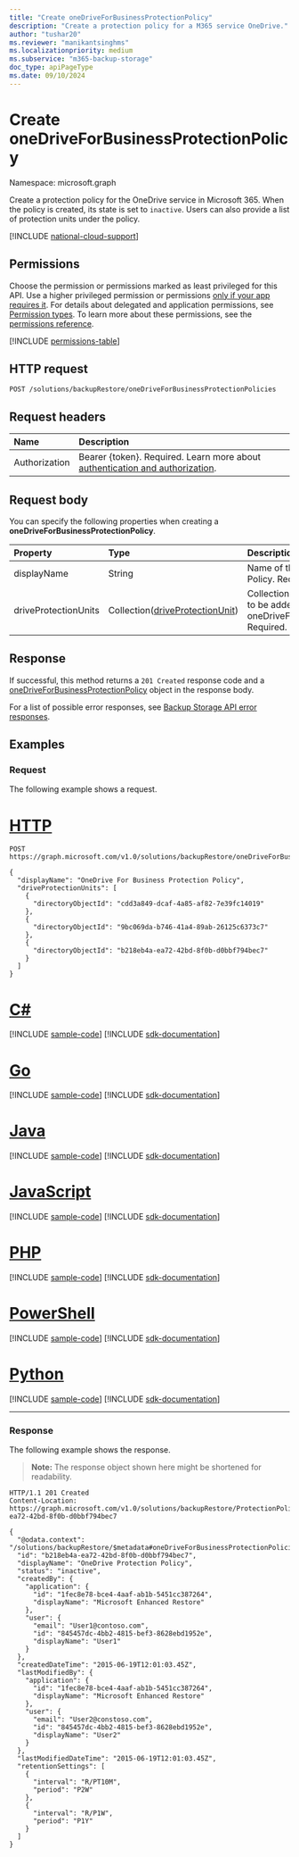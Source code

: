 ```yaml
---
title: "Create oneDriveForBusinessProtectionPolicy"
description: "Create a protection policy for a M365 service OneDrive."
author: "tushar20"
ms.reviewer: "manikantsinghms"
ms.localizationpriority: medium
ms.subservice: "m365-backup-storage"
doc_type: apiPageType
ms.date: 09/10/2024
---
```


# Create oneDriveForBusinessProtectionPolicy

Namespace: microsoft.graph

Create a protection policy for the OneDrive service in Microsoft 365. When the policy is created, its state is set to `inactive`. Users can also provide a list of protection units under the policy.

[!INCLUDE [national-cloud-support](../../includes/global-only.md)]

## Permissions

Choose the permission or permissions marked as least privileged for this API. Use a higher privileged permission or permissions [only if your app requires it](/graph/permissions-overview#best-practices-for-using-microsoft-graph-permissions). For details about delegated and application permissions, see [Permission types](/graph/permissions-overview#permission-types). To learn more about these permissions, see the [permissions reference](/graph/permissions-reference).

<!-- { "blockType": "permissions", "name": "backuprestoreroot_post_onedriveforbusinessprotectionpolicies" } -->
[!INCLUDE [permissions-table](../includes/permissions/backuprestoreroot-post-onedriveforbusinessprotectionpolicies-permissions.md)]

## HTTP request

<!-- {
  "blockType": "ignored"
}
-->
```http
POST /solutions/backupRestore/oneDriveForBusinessProtectionPolicies
```

## Request headers

|Name|Description|
|:---|:---|
|Authorization|Bearer {token}. Required. Learn more about [authentication and authorization](/graph/auth/auth-concepts).|

## Request body

You can specify the following properties when creating a **oneDriveForBusinessProtectionPolicy**.

|Property|Type|Description|
|:---|:---|:---|
|displayName|String|Name of the SharePoint Protection Policy. Required|
|driveProtectionUnits|Collection([driveProtectionUnit](../resources/driveprotectionunit.md))|Collection of the driveProtectionUnit to be added to the oneDriveForBusinessProtectionPolicy. Required.|

## Response

If successful, this method returns a `201 Created` response code and a [oneDriveForBusinessProtectionPolicy](../resources/onedriveforbusinessprotectionpolicy.md) object in the response body.

For a list of possible error responses, see [Backup Storage API error responses](/graph/backup-storage-error-codes).

## Examples

### Request

The following example shows a request.

# [HTTP](#tab/http)
<!-- {
  "blockType": "request",
  "name": "onedriveforbusinessprotectionpolicy_create"
}
-->
```http
POST https://graph.microsoft.com/v1.0/solutions/backupRestore/oneDriveForBusinessProtectionPolicies

{
  "displayName": "OneDrive For Business Protection Policy",
  "driveProtectionUnits": [
    {
      "directoryObjectId": "cdd3a849-dcaf-4a85-af82-7e39fc14019"
    },
    {
      "directoryObjectId": "9bc069da-b746-41a4-89ab-26125c6373c7"
    },
    {
      "directoryObjectId": "b218eb4a-ea72-42bd-8f0b-d0bbf794bec7"
    }
  ]
}
```

# [C#](#tab/csharp)
[!INCLUDE [sample-code](../includes/snippets/csharp/onedriveforbusinessprotectionpolicy-create-csharp-snippets.md)]
[!INCLUDE [sdk-documentation](../includes/snippets/snippets-sdk-documentation-link.md)]

# [Go](#tab/go)
[!INCLUDE [sample-code](../includes/snippets/go/onedriveforbusinessprotectionpolicy-create-go-snippets.md)]
[!INCLUDE [sdk-documentation](../includes/snippets/snippets-sdk-documentation-link.md)]

# [Java](#tab/java)
[!INCLUDE [sample-code](../includes/snippets/java/onedriveforbusinessprotectionpolicy-create-java-snippets.md)]
[!INCLUDE [sdk-documentation](../includes/snippets/snippets-sdk-documentation-link.md)]

# [JavaScript](#tab/javascript)
[!INCLUDE [sample-code](../includes/snippets/javascript/onedriveforbusinessprotectionpolicy-create-javascript-snippets.md)]
[!INCLUDE [sdk-documentation](../includes/snippets/snippets-sdk-documentation-link.md)]

# [PHP](#tab/php)
[!INCLUDE [sample-code](../includes/snippets/php/onedriveforbusinessprotectionpolicy-create-php-snippets.md)]
[!INCLUDE [sdk-documentation](../includes/snippets/snippets-sdk-documentation-link.md)]

# [PowerShell](#tab/powershell)
[!INCLUDE [sample-code](../includes/snippets/powershell/onedriveforbusinessprotectionpolicy-create-powershell-snippets.md)]
[!INCLUDE [sdk-documentation](../includes/snippets/snippets-sdk-documentation-link.md)]

# [Python](#tab/python)
[!INCLUDE [sample-code](../includes/snippets/python/onedriveforbusinessprotectionpolicy-create-python-snippets.md)]
[!INCLUDE [sdk-documentation](../includes/snippets/snippets-sdk-documentation-link.md)]

---

### Response

The following example shows the response.
>**Note:** The response object shown here might be shortened for readability.
<!-- {
  "blockType": "response",
  "truncated": true,
  "@odata.type": "microsoft.graph.oneDriveForBusinessProtectionPolicy"
}
-->

```http
HTTP/1.1 201 Created
Content-Location: https://graph.microsoft.com/v1.0/solutions/backupRestore/ProtectionPolicies/b218eb4a-ea72-42bd-8f0b-d0bbf794bec7

{
  "@odata.context": "/solutions/backupRestore/$metadata#oneDriveForBusinessProtectionPolicies/$entity",
  "id": "b218eb4a-ea72-42bd-8f0b-d0bbf794bec7",
  "displayName": "OneDrive Protection Policy",
  "status": "inactive",
  "createdBy": {
    "application": {
      "id": "1fec8e78-bce4-4aaf-ab1b-5451cc387264",
      "displayName": "Microsoft Enhanced Restore"
    },
    "user": {
      "email": "User1@contoso.com",
      "id": "845457dc-4bb2-4815-bef3-8628ebd1952e",
      "displayName": "User1"
    }
  },
  "createdDateTime": "2015-06-19T12:01:03.45Z",
  "lastModifiedBy": {
    "application": {
      "id": "1fec8e78-bce4-4aaf-ab1b-5451cc387264",
      "displayName": "Microsoft Enhanced Restore"
    },
    "user": {
      "email": "User2@constoso.com",
      "id": "845457dc-4bb2-4815-bef3-8628ebd1952e",
      "displayName": "User2"
    }
  },
  "lastModifiedDateTime": "2015-06-19T12:01:03.45Z",
  "retentionSettings": [
    {
      "interval": "R/PT10M",
      "period": "P2W"
    },
    {
      "interval": "R/P1W",
      "period": "P1Y"
    }
  ]
}
```
